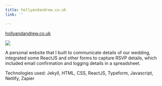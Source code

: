```yaml
---
title: hollyandandrew.co.uk
link: ''

---
```

[hollyandandrew.co.uk](https://www.hollyandandrew.co.uk)

![](/uploads/2019/08/12/wedding.png)

A personal website that I built to communicate details of our wedding, integrated some ReactJS and other forms to capture RSVP details, which included email confirmation and logging details in a spreadsheet.

Technologies used: Jekyll, HTML, CSS, ReactJS, Typeform, Javascript, Netlify, Zapier